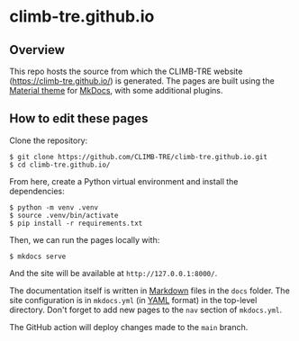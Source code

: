 # climb-tre.github.io

## Overview

This repo hosts the source from which the CLIMB-TRE website (https://climb-tre.github.io/) is generated. The pages are built using the [Material theme](https://squidfunk.github.io/mkdocs-material/) for [MkDocs](https://www.mkdocs.org/), with some additional plugins.

## How to edit these pages

Clone the repository:

```
$ git clone https://github.com/CLIMB-TRE/climb-tre.github.io.git
$ cd climb-tre.github.io/
```

From here, create a Python virtual environment and install the dependencies:

```
$ python -m venv .venv
$ source .venv/bin/activate
$ pip install -r requirements.txt
```

Then, we can run the pages locally with:

```
$ mkdocs serve
```

And the site will be available at `http://127.0.0.1:8000/`.

The documentation itself is written in [Markdown](https://www.markdownguide.org/) files in the `docs` folder.  The site configuration is in `mkdocs.yml` (in [YAML](https://yaml.org/) format) in the top-level directory. Don't forget to add new pages to the `nav` section of `mkdocs.yml`.

The GitHub action will deploy changes made to the `main` branch.
